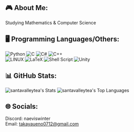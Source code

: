 ## 🎮 About Me:
Studying Mathematics & Computer Science <br>

## 🖥️ Programming Languages/Others:
![Python](https://img.shields.io/badge/python-3670A0?style=for-the-badge&logo=python&logoColor=ffdd54)
![C](https://img.shields.io/badge/C-%2300599C.svg?style=for-the-badge&logo=c&logoColor=white)
![C#](https://img.shields.io/badge/c%23-%23239120.svg?style=for-the-badge&logo=csharp&logoColor=white)
![C++](https://img.shields.io/badge/C++-%2300599C.svg?style=for-the-badge&logo=c%2B%2B&logoColor=white)<br>
![LINUX](https://img.shields.io/badge/Linux-FCC624?style=for-the-badge&logo=linux&logoColor=black) 
![LaTeX](https://img.shields.io/badge/latex-%23008080.svg?style=for-the-badge&logo=latex&logoColor=white)
![Shell Script](https://img.shields.io/badge/shell_script-%23121011.svg?style=for-the-badge&logo=gnu-bash&logoColor=white)
![Unity](https://img.shields.io/badge/unity-%23000000.svg?style=for-the-badge&logo=unity&logoColor=white)

## 📊 GitHub Stats:
![santavalleytea's Stats](https://github-readme-stats.vercel.app/api?username=santavalleytea&theme=tokyonight&show_icons=true&hide_border=true&count_private=true)
![santavalleytea's Top Languages](https://github-readme-stats.vercel.app/api/top-langs/?username=santavalleytea&theme=tokyonight&show_icons=true&hide_border=true&layout=compact)
<!-- Proudly created with GPRM ( https://gprm.itsvg.in ) -->

## 🌐 Socials:
Discord: naeviswinter<br>
Email: takayaueno0712@gmail.com
